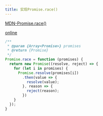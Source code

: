 ```yaml
---
title: 实现Promise.race()
---
```


[MDN-Promise.race()](https://developer.mozilla.org/en-US/docs/Web/JavaScript/Reference/Global_Objects/Promise/race)

[online](https://bigfrontend.dev/problem/implement-Promise-race)


```js
/**
 * @param {Array<Promise>} promises
 * @return {Promise}
 */
Promise.race = function (promises) {
  return new Promise((resolve, reject) => {
    for (let i in promises) {
      Promise.resolve(promises[i])
        .then(value => {
          resolve(value);
        }, reason => {
          reject(reason);
        })
    }
  });
}
```

